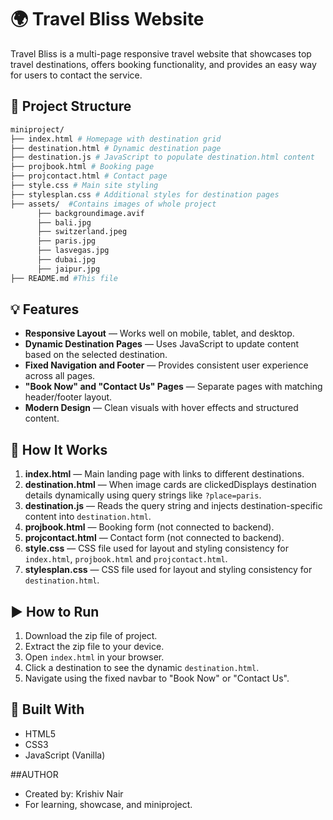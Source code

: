 # 🌍 Travel Bliss Website

Travel Bliss is a multi-page responsive travel website that showcases top travel destinations, offers booking functionality, and provides an easy way for users to contact the service.

## 📁 Project Structure
```bash
miniproject/
├── index.html # Homepage with destination grid
├── destination.html # Dynamic destination page
├── destination.js # JavaScript to populate destination.html content
├── projbook.html # Booking page
├── projcontact.html # Contact page
├── style.css # Main site styling
├── stylesplan.css # Additional styles for destination pages
├── assets/  #Contains images of whole project
      ├── backgroundimage.avif
      ├── bali.jpg
      ├── switzerland.jpeg
      ├── paris.jpg
      ├── lasvegas.jpg
      ├── dubai.jpg
      ├── jaipur.jpg
├── README.md #This file
```
## 💡 Features

- **Responsive Layout** — Works well on mobile, tablet, and desktop.
- **Dynamic Destination Pages** — Uses JavaScript to update content based on the selected destination.
- **Fixed Navigation and Footer** — Provides consistent user experience across all pages.
- **"Book Now" and "Contact Us" Pages** — Separate pages with matching header/footer layout.
- **Modern Design** — Clean visuals with hover effects and structured content.

## 🔧 How It Works

1. **index.html** — Main landing page with links to different destinations.
2. **destination.html** — When image cards are clickedDisplays destination details dynamically using query strings like `?place=paris`. 
3. **destination.js** — Reads the query string and injects destination-specific content into `destination.html`.
4. **projbook.html** — Booking form (not connected to backend).
5. **projcontact.html** — Contact form (not connected to backend).
6. **style.css** — CSS file used for layout and styling consistency for `index.html`, `projbook.html` and `projcontact.html`.
7. **stylesplan.css** — CSS file used for layout and styling consistency for `destination.html`.

## ▶️ How to Run

1. Download the zip file of project.
2. Extract the zip file to your device.
3. Open `index.html` in your browser.
4. Click a destination to see the dynamic `destination.html`.
5. Navigate using the fixed navbar to "Book Now" or "Contact Us".

## 🧱 Built With

- HTML5
- CSS3
- JavaScript (Vanilla)

##AUTHOR
- Created by: Krishiv Nair  
- For learning, showcase, and miniproject.



